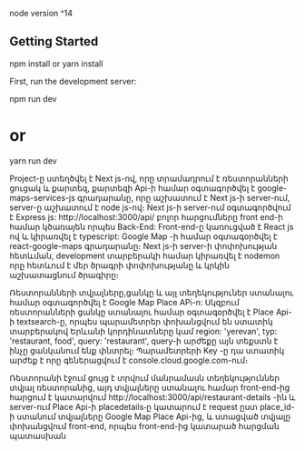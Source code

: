 node version ^14

## Getting Started

npm install or yarn install

First, run the development server:

npm run dev
# or
yarn run dev

Project-ը ստեղծվել է Next js-ով, որը տրամադրում է ռեստորանների ցուցակ և քարտեզ, քարտեզի  Api-ի համար օգտագործվել է google-maps-services-js գրադարանը, որը աշխատում է Next js-ի server-ում, server-ը աշխատում է node js-ով։ Next js-ի server-ում օգտագործվում է Express js: http://localhost:3000/api/ բոլոր հարցումները front end-ի համար կծառայեն որպես  Back-End: Front-end-ը կառուցված է React js ով և կիրառվել է typescript: Google Map -ի համար օգտագօրծվել է react-google-maps գրադարանը։ Next js-ի server-ի փոփոխության հետևման, development տարբերակի համար կիրառվել է nodemon որը հետևում է մեր ծրագրի փոփոխությանը և կրկին աշխատացնում ծրագիրը։


Ռեստորանների տվյալները,ցանկը և այլ տեղեկություներ ստանալու համար օգտագործվել է Google Map Place APi-n: Սկզբում ռեստորանների ցանկը ստանալու համար օգտագօրծվել է Place Api-ի textsearch-ը, որպես պարամետրեր փոխանցվում են ստատիկ տարբերակով Երևանի կորդինատները կամ region: 'yerevan', typ: 'restaurant, food', query: 'restaurant', query-ի արժեքը այն տեքստն է ինչը ցանկանում ենք փնտրել։ Պարամետրերի Key -ը դա ստատիկ արժեք է որը գեներացվում է console.cloud.google.com-ում։

Ռեստորանի էջում ցույց է տրվում մանրամասն տեղեկություններ տվյալ ռեստորանից, այդ տվյալները ստանալու համար front-end-ից հարցում է կատարվում http://localhost:3000/api/restaurant-details -ին և server-ում Place Api-ի placedetails֊ը կատարում է request ըստ place_id-ի ստանում տվյալները Google Map Place Api-ից, և ստացված տվյալը փոխանցվում front-end, որպես front-end-ից կատարած հարցման պատասխան
